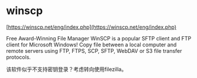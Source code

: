 # winscp

[https://winscp.net/eng/index.php](https://winscp.net/eng/index.php)

Free Award-Winning File Manager
WinSCP is a popular SFTP client and FTP client for Microsoft Windows! Copy file between a local computer and remote servers using FTP, FTPS, SCP, SFTP, WebDAV or S3 file transfer protocols.

该软件似乎不支持密钥登录？考虑转向使用filezilla。